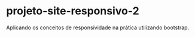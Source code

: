 ﻿# projeto-site-responsivo-2

Aplicando os conceitos de responsividade na prática utilizando bootstrap.
